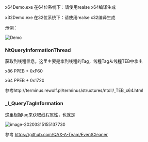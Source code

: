 x64Demo.exe 在64位系统下：请使用realse x64编译生成 


x32Demo.exe 在32位系统下：请使用realse x32编译生成


示例：

![Demo](https://gitee.com/L0yy/log_cleaning/raw/master/example.gif)

### NtQueryInformationThread

获取到线程信息，这里主要是拿到线程的Tag，线程Tag从线程TEB中拿出

x86 PPEB + 0xF60

x64 PPEB + 0x1720 



参考http://terminus.rewolf.pl/terminus/structures/ntdll/_TEB_x64.html

### _I_QueryTagInformation

这里根据tag来获取线程属性，也就是

![image-20200315155137730](https://images.gitee.com/uploads/images/2020/0315/165446_fb860cbd_2347406.png)


参考 https://github.com/QAX-A-Team/EventCleaner